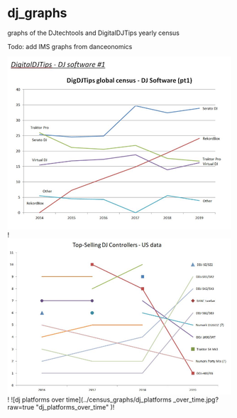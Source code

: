 # dj_graphs
graphs of the DJtechtools and DigitalDJTips yearly census

Todo: add IMS graphs from danceonomics


![dj software over time](../census_graphs/dj_software_over_time.jpg?raw=true "dj_software_over_time" )!
![dj controllers over time](../census_graphs/dj_controllers_over_time.jpg?raw=true "dj_controllers_over_time" )!
![dj platforms over time](../census_graphs/dj_platforms _over_time.jpg?raw=true "dj_platforms_over_time" )!
